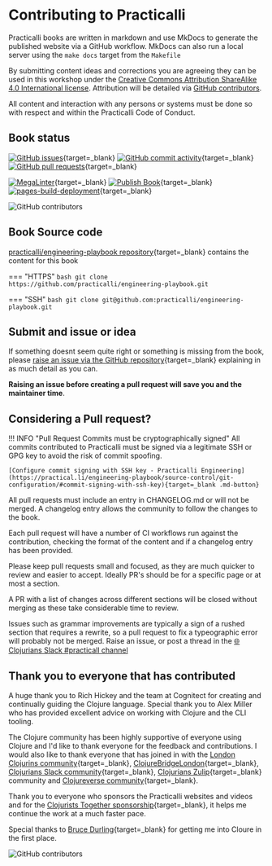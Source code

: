 # Contributing to Practicalli

Practicalli books are written in markdown and use MkDocs to generate the published website via a GitHub workflow.  MkDocs can also run a local server using the `make docs` target from the `Makefile`

By submitting content ideas and corrections you are agreeing they can be used in this workshop under the [Creative Commons Attribution ShareAlike 4.0 International license](https://creativecommons.org/licenses/by-sa/4.0/).  Attribution will be detailed via [GitHub contributors](https://github.com/practicalli/engineering-playbook/graphs/contributors).

All content and interaction with any persons or systems must be done so with respect and within the Practicalli Code of Conduct.

## Book status

[![GitHub issues](https://img.shields.io/github/issues/practicalli/engineering-playbook?label=content%20ideas&logo=github)](https://img.shields.io/github/issues/practicalli/engineering-playbook?label=content%20ideas&logo=github){target=_blank}
[![GitHub commit activity](https://img.shields.io/github/commit-activity/y/practicalli/engineering-playbook?label=commits&logo=github)](https://img.shields.io/github/commit-activity/y/practicalli/engineering-playbook?label=commits&logo=github){target=_blank}
[![GitHub pull requests](https://img.shields.io/github/issues-pr-raw/practicalli/engineering-playbook?label=pull%20requests&logo=github)](https://img.shields.io/github/issues-pr-raw/practicalli/engineering-playbook?label=pull%20requests&logo=github){target=_blank}

[![MegaLinter](https://github.com/practicalli/engineering-playbook/actions/workflows/megalinter.yaml/badge.svg)](https://github.com/practicalli/engineering-playbook/actions/workflows/megalinter.yaml){target=_blank}
[![Publish Book](https://github.com/practicalli/engineering-playbook/actions/workflows/publish-book.yaml/badge.svg)](https://github.com/practicalli/engineering-playbook/actions/workflows/publish-book.yaml){target=_blank}
[![pages-build-deployment](https://github.com/practicalli/engineering-playbook/actions/workflows/pages/pages-build-deployment/badge.svg)](https://github.com/practicalli/engineering-playbook/actions/workflows/pages/pages-build-deployment){target=_blank}

![GitHub contributors](https://img.shields.io/github/contributors/practicalli/engineering-playbook?style=for-the-badge&label=github%20contributors)


## Book Source code

[practicalli/engineering-playbook repository](https://github.com/practicalli/engineering-playbook){target=_blank} contains the content for this book

=== "HTTPS"
    ```bash
    git clone https://github.com/practicalli/engineering-playbook.git
    ```

=== "SSH"
    ```bash
    git clone git@github.com:practicalli/engineering-playbook.git
    ```


## Submit and issue or idea

If something doesnt seem quite right or something is missing from the book, please [raise an issue via the GitHub repository](https://github.com/practicalli/clojure/issues){target=_blank} explaining in as much detail as you can.

**Raising an issue before creating a pull request will save you and the maintainer time**.


## Considering a Pull request?

!!! INFO "Pull Request Commits must be cryptographically signed"
    All commits contributed to Practicalli must be signed via a legitimate SSH or GPG key to avoid the risk of commit spoofing.

    [Configure commit signing with SSH key - Practicalli Engineering](https://practical.li/engineering-playbook/source-control/git-configuration/#commit-signing-with-ssh-key){target=_blank .md-button}

All pull requests must include an entry in CHANGELOG.md or will not be merged.  A changelog entry allows the community to follow the changes to the book.

Each pull request will have a number of CI workflows run against the contribution, checking the format of the content and if a changelog entry has been provided.

Please keep pull requests small and focused, as they are much quicker to review and easier to accept.  Ideally PR's should be for a specific page or at most a section.

A PR with a list of changes across different sections will be closed without merging as these take considerable time to review.

Issues such as grammar improvements are typically a sign of a rushed section that requires a rewrite, so a pull request to fix a typeographic error will probably not be merged.  Raise an issue, or post a thread in the [:globe_with_meridians: Clojurians Slack #practicall channel](https://clojurians.slack.com/messages/practicalli)


## Thank you to everyone that has contributed

A huge thank you to Rich Hickey and the team at Cognitect for creating and continually guiding the Clojure language.  Special thank you to Alex Miller who has provided excellent advice on working with Clojure and the CLI tooling.

The Clojure community has been highly supportive of everyone using Clojure and I'd like to thank everyone for the feedback and contributions.  I would also like to thank everyone that has joined in with the [London Clojurins community](https://www.meetup.com/London-Clojurians/){target=_blank}, [ClojureBridgeLondon](https://clojurebridgelondon.github.io/){target=_blank}, [Clojurians Slack community](http://clojurians.net/){target=_blank}, [Clojurians Zulip](https://clojurians.zulipchat.com/){target=_blank} community and [Clojureverse community](https://clojureverse.org/){target=_blank}.

Thank you to everyone who sponsors the Practicalli websites and videos and for the [Clojurists Together sponsorship](https://www.clojuriststogether.org/){target=_blank}, it helps me continue the work at a much faster pace.

Special thanks to [Bruce Durling](https://twitter.com/otfrom){target=_blank} for getting me into Cloure in the first place.

![GitHub contributors](https://img.shields.io/github/contributors/practicalli/engineering-playbook?style=for-the-badge&label=github%20contributors)
